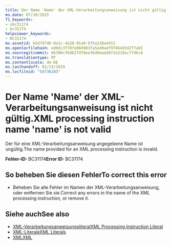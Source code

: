 ```yaml
---
title: Der Name 'Name' der XML-Verarbeitungsanweisung ist nicht gültig.
ms.date: 07/20/2015
f1_keywords:
- vbc31174
- bc31174
helpviewer_keywords:
- BC31174
ms.assetid: b5d797d6-0a1c-4a20-91a0-bf5a236a4d12
ms.openlocfilehash: ed0dc3f707e804983fa5ad0a4f97664d3d2f7ab5
ms.sourcegitcommit: 6b308cf6d627d78ee36dbbae8972a310ac7fd6c8
ms.translationtype: MT
ms.contentlocale: de-DE
ms.lasthandoff: 01/23/2019
ms.locfileid: "54736103"
---
```

# <a name="xml-processing-instruction-name-name-is-not-valid"></a><span data-ttu-id="f7523-102">Der Name 'Name' der XML-Verarbeitungsanweisung ist nicht gültig.</span><span class="sxs-lookup"><span data-stu-id="f7523-102">XML processing instruction name 'name' is not valid</span></span>
<span data-ttu-id="f7523-103">Der für eine XML-Verarbeitungsanweisung angegebene Name ist ungültig.</span><span class="sxs-lookup"><span data-stu-id="f7523-103">The name provided for an XML processing instruction is invalid.</span></span>  
  
 <span data-ttu-id="f7523-104">**Fehler-ID:** BC31174</span><span class="sxs-lookup"><span data-stu-id="f7523-104">**Error ID:** BC31174</span></span>  
  
## <a name="to-correct-this-error"></a><span data-ttu-id="f7523-105">So beheben Sie diesen Fehler</span><span class="sxs-lookup"><span data-stu-id="f7523-105">To correct this error</span></span>  
  
-   <span data-ttu-id="f7523-106">Beheben Sie alle Fehler im Namen der XML-Verarbeitungsanweisung, oder entfernen Sie sie.</span><span class="sxs-lookup"><span data-stu-id="f7523-106">Correct any errors in the name of the XML processing instruction, or remove it.</span></span>  
  
## <a name="see-also"></a><span data-ttu-id="f7523-107">Siehe auch</span><span class="sxs-lookup"><span data-stu-id="f7523-107">See also</span></span>
- [<span data-ttu-id="f7523-108">XML-Verarbeitungsanweisungsliteral</span><span class="sxs-lookup"><span data-stu-id="f7523-108">XML Processing Instruction Literal</span></span>](../../visual-basic/language-reference/xml-literals/xml-processing-instruction-literal.md)
- [<span data-ttu-id="f7523-109">XML-Literale</span><span class="sxs-lookup"><span data-stu-id="f7523-109">XML Literals</span></span>](../../visual-basic/language-reference/xml-literals/index.md)
- [<span data-ttu-id="f7523-110">XML</span><span class="sxs-lookup"><span data-stu-id="f7523-110">XML</span></span>](../../visual-basic/programming-guide/language-features/xml/index.md)
